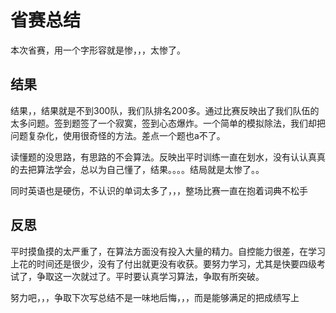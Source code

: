 # 省赛总结
本次省赛，用一个字形容就是惨，，，太惨了。
## 结果
结果，，结果就是不到300队，我们队排名200多。通过比赛反映出了我们队伍的太多问题。签到题签了一个寂寞，签到心态爆炸。一个简单的模拟除法，我们却把问题复杂化，使用很奇怪的方法。差点一个题也a不了。

读懂题的没思路，有思路的不会算法。反映出平时训练一直在划水，没有认认真真的去把算法学会，总以为自己懂了，结果。。。。结局就是太惨了。。

同时英语也是硬伤，不认识的单词太多了，，，整场比赛一直在抱着词典不松手
## 反思
平时摸鱼摸的太严重了，在算法方面没有投入大量的精力。自控能力很差，在学习上花的时间还是很少，没有了付出就更没有收获。要努力学习，尤其是快要四级考试了，争取这一次就过了。平时要认真学习算法，争取有所突破。

努力吧，，，争取下次写总结不是一味地后悔，，，而是能够满足的把成绩写上